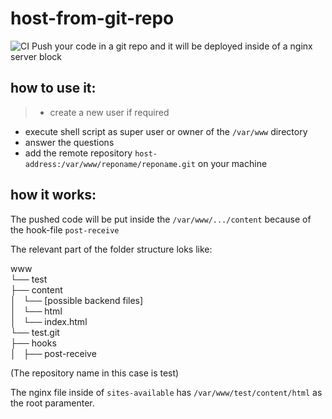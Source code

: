 # host-from-git-repo
![CI](https://github.com/f-eliks/host-from-git-repo/workflows/CI/badge.svg)
Push your code in a git repo and it will be deployed inside of a nginx server block


## how to use it:
>- create a new user if required
- execute shell script as super user or owner of the `/var/www` directory
- answer the questions
- add the remote repository `host-address:/var/www/reponame/reponame.git` on your machine


## how it works:
The pushed code will be put inside the `/var/www/.../content` because of the hook-file `post-receive`

The relevant part of the folder structure loks like:

www<br>
    └── test<br>
        ├── content<br>
        │   └── [possible backend files]<br>
        │   └── html<br>
        │       └── index.html<br>
        └── test.git<br>
            ├── hooks<br>
            │   ├── post-receive
            
(The repository name in this case is test)

The nginx file inside of `sites-available` has `/var/www/test/content/html` as the root paramenter.

